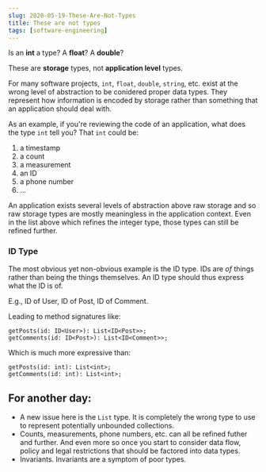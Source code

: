 ```yaml
---
slug: 2020-05-19-These-Are-Not-Types
title: These are not types
tags: [software-engineering]
---
```


Is an **int** a type? A **float**? A **double**?

These are **storage** types, not **application level** types.

For many software projects, `int`, `float`, `double`, `string`, etc. exist at the wrong level of abstraction to be conidered proper data types. They represent how information is encoded by storage rather than something that an application should deal with.

As an example, if you're reviewing the code of an application, what does the type `int` tell you? That `int` could be:
1. a timestamp
2. a count
3. a measurement
4. an ID
5. a phone number
6. ...

An application exists several levels of abstraction above raw storage and so raw storage types are mostly meaningless in the application context. Even in the list above which refines the integer type, those types can still be refined further.

### ID Type

The most obvious yet non-obvious example is the ID type. IDs are _of_ things rather than being the things themselves. An ID type should thus express what the ID is of.

E.g., ID of User, ID of Post, ID of Comment.

Leading to method signatures like:

```
getPosts(id: ID<User>): List<ID<Post>>;
getComments(id: ID<Post>): List<ID<Comment>>;
```

Which is much more expressive than:

```
getPosts(id: int): List<int>;
getComments(id: int): List<int>;
```

## For another day:

* A new issue here is the `List` type. It is completely the wrong type to use to represent potentially unbounded collections.
* Counts, measurements, phone numbers, etc. can all be refined futher and further. And even more so once you start to consider data flow, policy and legal restrictions that should be factored into data types.
* Invariants. Invariants are a symptom of poor types.
